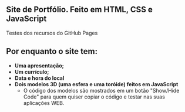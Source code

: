 ## Site de Portfólio. Feito em HTML, CSS e JavaScript

Testes dos recursos do GitHub Pages

## Por enquanto o site tem:
- **Uma apresentação;**
- **Um currículo;**
- **Data e hora do local**
- **Dois modelos 3D (uma esfera e uma toróide) feitos em JavaScript**
  - O código dos modelos são mostrados em um botão "Show/Hide Code" para quem quiser copiar o código e testar nas suas aplicações WEB.
